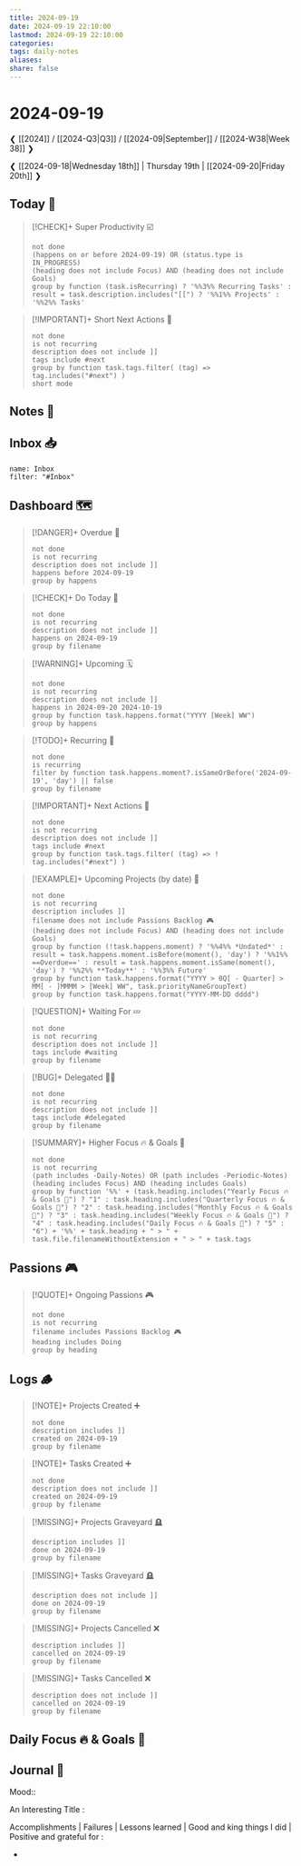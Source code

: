 ```yaml
---
title: 2024-09-19
date: 2024-09-19 22:10:00
lastmod: 2024-09-19 22:10:00
categories:
tags: daily-notes
aliases:
share: false
---
```


# 2024-09-19

❮ [[2024]] / [[2024-Q3|Q3]] / [[2024-09|September]] / [[2024-W38|Week 38]] ❯

❮ [[2024-09-18|Wednesday 18th]] | Thursday 19th | [[2024-09-20|Friday 20th]] ❯

## Today 🔆

> [!CHECK]+ Super Productivity ☑️
>
> ```tasks
> not done
> (happens on or before 2024-09-19) OR (status.type is IN_PROGRESS)
> (heading does not include Focus) AND (heading does not include Goals)
> group by function (task.isRecurring) ? '%%3%% Recurring Tasks' : result = task.description.includes("[[") ? '%%1%% Projects' : '%%2%% Tasks'
> ```

> [!IMPORTANT]+ Short Next Actions 🏃
>
> ```tasks
> not done
> is not recurring
> description does not include ]]
> tags include #next
> group by function task.tags.filter( (tag) => tag.includes("#next") )
> short mode
> ```

## Notes 📝



## Inbox 📥

```todoist
name: Inbox
filter: "#Inbox"
```

## Dashboard 🗺️

> [!DANGER]+ Overdue 📆
>
> ```tasks
> not done
> is not recurring
> description does not include ]]
> happens before 2024-09-19
> group by happens
> ```

> [!CHECK]+ Do Today 📅
>
> ```tasks
> not done
> is not recurring
> description does not include ]]
> happens on 2024-09-19
> group by filename
> ```

> [!WARNING]+ Upcoming 🗓️
>
> ```tasks
> not done
> is not recurring
> description does not include ]]
> happens in 2024-09-20 2024-10-19
> group by function task.happens.format("YYYY [Week] WW")
> group by happens
> ```

> [!TODO]+ Recurring 🔁
>
> ```tasks
> not done
> is recurring
> filter by function task.happens.moment?.isSameOrBefore('2024-09-19', 'day') || false
> group by filename
> ```

> [!IMPORTANT]+ Next Actions 🏃
>
> ```tasks
> not done
> is not recurring
> description does not include ]]
> tags include #next
> group by function task.tags.filter( (tag) => ! tag.includes("#next") )
> ```

> [!EXAMPLE]+ Upcoming Projects (by date) 🎯
>
> ```tasks
> not done
> is not recurring
> description includes ]]
> filename does not include Passions Backlog 🎮
> (heading does not include Focus) AND (heading does not include Goals)
> group by function (!task.happens.moment) ? '%%4%% *Undated*' : result = task.happens.moment.isBefore(moment(), 'day') ? '%%1%% ==Overdue==' : result = task.happens.moment.isSame(moment(), 'day') ? '%%2%% **Today**' : '%%3%% Future'
> group by function task.happens.format("YYYY > 0Q[ - Quarter] > MM[ - ]MMMM > [Week] WW", task.priorityNameGroupText)
> group by function task.happens.format("YYYY-MM-DD dddd")
> ```

> [!QUESTION]+ Waiting For 💤
>
> ```tasks
> not done
> is not recurring
> description does not include ]]
> tags include #waiting
> group by filename
> ```

> [!BUG]+ Delegated 👷‍♂️
>
> ```tasks
> not done
> is not recurring
> description does not include ]]
> tags include #delegated
> group by filename
> ```

> [!SUMMARY]+ Higher Focus 🔥 & Goals 🎯
>
> ```tasks
> not done
> is not recurring
> (path includes -Daily-Notes) OR (path includes -Periodic-Notes)
> (heading includes Focus) AND (heading includes Goals)
> group by function '%%' + (task.heading.includes("Yearly Focus 🔥 & Goals 🎯") ? "1" : task.heading.includes("Quarterly Focus 🔥 & Goals 🎯") ? "2" : task.heading.includes("Monthly Focus 🔥 & Goals 🎯") ? "3" : task.heading.includes("Weekly Focus 🔥 & Goals 🎯") ? "4" : task.heading.includes("Daily Focus 🔥 & Goals 🎯") ? "5" : "6") + '%%' + task.heading + " > " + task.file.filenameWithoutExtension + " > " + task.tags
> ```

## Passions 🎮

> [!QUOTE]+ Ongoing Passions 🎮
>
> ```tasks
> not done
> is not recurring
> filename includes Passions Backlog 🎮
> heading includes Doing
> group by heading
> ```

## Logs 🪵

> [!NOTE]+ Projects Created ➕
>
> ```tasks
> not done
> description includes ]]
> created on 2024-09-19
> group by filename
> ```

> [!NOTE]+ Tasks Created ➕
>
> ```tasks
> not done
> description does not include ]]
> created on 2024-09-19
> group by filename
> ```

> [!MISSING]+ Projects Graveyard 🪦
>
> ```tasks
> description includes ]]
> done on 2024-09-19
> group by filename
> ```

> [!MISSING]+ Tasks Graveyard 🪦
>
> ```tasks
> description does not include ]]
> done on 2024-09-19
> group by filename
> ```

> [!MISSING]+ Projects Cancelled ❌
>
> ```tasks
> description includes ]]
> cancelled on 2024-09-19
> group by filename
> ```

> [!MISSING]+ Tasks Cancelled ❌
>
> ```tasks
> description does not include ]]
> cancelled on 2024-09-19
> group by filename
> ```

## Daily Focus 🔥 & Goals 🎯



## Journal 📔

Mood::

An Interesting Title :

Accomplishments | Failures | Lessons learned | Good and king things I did | Positive and grateful for :

-


